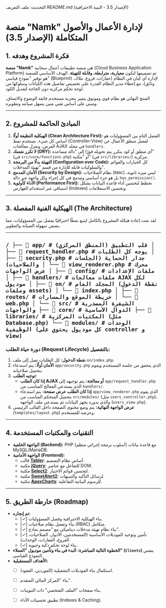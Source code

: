

التحديث: ملف التعريف README.md (الإصدار 3.5 - البنية الاحترافية)

# منصة "Namk" لإدارة الأعمال والأصول المتكاملة (الإصدار 3.5)

## 1. فكرة المشروع وهدفه

**منصة "Namk"** هي منصة تطبيقات أعمال سحابية (Cloud Business Application Platform) تم تصميمها لتكون **معيارية، مترابطة، وقابلة للتهيئة**. الهدف الأساسي للمنصة هو توفير "نموذج قياسي" (Blueprint) لإدارة أي كيان في النظام (عقارات، فروع، ملاك، وثائق)، مع إعطاء مدير النظام القدرة على تخصيص تفاصيل هذه الكيانات وسلوكها من لوحة تحكم مركزية دون الحاجة لتعديل الكود.

المنتج النهائي هو نظام قوي وموثوق يتميز بتجربة مستخدم فائقة الوضوح والاتساق، ومبني على أساس تقني متين يسهل صيانته وتطويره.

---

## 2. المبادئ الحاكمة للمشروع

1.  **الهيكلية النظيفة أولًا (Clean Architecture First):** الفصل التام بين المسؤوليات هو أساس كل شيء. نستخدم نمط (Controller-View) لفصل منطق الأعمال عن العرض، ونعزل معالجات AJAX في مجلد `handlers`.
2.  **لا تكرر نفسك (DRY):** أي منطق أو كود يتكرر يتم تحويله فورًا إلى "دالة مساعدة" (في `src/core/functions.php`) أو "مكتبة" (في `src/libraries/`) مركزية.
3.  **التهيئة بدلًا من البرمجة (Configuration over Code):** كل الخيارات والقوائم والسلوكيات قابلة للإدارة من قسم "تهيئة المدخلات".
4.  **الأمان المدمج (Security by Design):** نظام الصلاحيات (`RBAC`) ليس ميزة ثانوية، بل هو جزء أساسي ومدمج في كل إجراء وكل واجهة عبر دالة `has_permission()`.
5.  **الأداء كأولوية (Performance First):** نخطط لتحسين أداء قاعدة البيانات بشكل استباقي عبر استخدام الفهارس (Indexes) وتحسين الاستعلامات.

---

## 3. الهيكلية الفنية المفصلة (The Architecture)

لقد تمت إعادة هيكلة المشروع بالكامل ليتبع نمطًا احترافيًا يفصل بين المسؤوليات، مما يضمن سهولة الصيانة والتطوير.

---
`
/
├── 📁 app/ # قلب التطبيق (المنطق المركزي)
│ ├── 📄 request_handler.php # يوجه كل الطلبات
│ ├── 📄 security.php # جدار الحماية (الجلسات والصلاحيات)
│ └── 📄 view_renderer.php # محرك عرض الواجهات
│
├── 📁 config/ # ملفات الإعدادات
│
├── 📁 handlers/ # ملفات معالجات AJAX لكل موديول
│
├── 📁 on/ # المجلد العام (نقطة الدخول وملفات assets)
│ └── 📄 index.php
│
├── 📁 routes/ # خريطة الموقع والمسارات
│ └── 📄 web.php
│
└── 📁 src/ # الشيفرة المصدرية والواجهات
├── 📁 core/ # الدوال الأساسية
├── 📁 libraries/ # المكتبات المركزية (مثل Database.php)
└── 📁 modules/ # الوحدات الوظيفية (كل موديول يحتوي على controller و view)
`
---


### دورة حياة الطلب (Request Lifecycle) بالتفصيل:
1.  **نقطة الدخول:** كل الطلبات تصل إلى ملف `on/index.php`.
2.  **الأمان أولًا:** يتم استدعاء `app/security.php` الذي يتحقق من جلسة المستخدم ويقوم بتحميل صلاحياته.
3.  **توجيه الطلب:**
    *   **إذا كان الطلب AJAX أو معالجة:** يتم توجيهه إلى `app/request_handler.php` الذي يستدعي المعالج المناسب من `handlers/`.
    *   **إذا كان الطلب عرض صفحة:** يتم استدعاء `app/view_renderer.php` الذي يقوم بتحميل المتحكم المناسب من `src/modules/` (مثل `users_controller.php`)، والذي بدوره يجهز البيانات ثم يستدعي ملف الواجهة (`users_view.php`).
4.  **عرض الواجهة النهائية:** يتم وضع محتوى الصفحة داخل القالب الرئيسي (`templates/layout.php`) وعرضه للمستخدم.

---

## 4. التقنيات والمكتبات المستخدمة

*   **الواجهة الخلفية (Backend):** PHP (أسلوب برمجة إجرائي منظم) مع قاعدة بيانات MySQL/MariaDB.
*   **الواجهة الأمامية (Frontend):**
    *   قالب [**Tabler**](https://tabler.io/): أساس نظام التصميم.
    *   مكتبة [**jQuery**](https://jquery.com/): للتفاعل مع عناصر DOM.
    *   مكتبة [**Select2**](https://select2.org/): لتحسين قوائم الاختيار.
    *   مكتبة [**SweetAlert2**](https://sweetalert2.github.io/): لرسائل التأكيد والتنبيهات.
    *   مكتبة [**ApexCharts**](https://apexcharts.com/): للرسوم البيانية التفاعلية.

---

## 5. خارطة الطريق (Roadmap)

*   **تم إنجازه:**
    *   [✓] بناء الهيكلية الاحترافية وفصل المسؤوليات.
    *   [✓] بناء وتفعيل نظام صلاحيات (RBAC) متكامل.
    *   [✓] بناء نظام تهيئة مدخلات ديناميكي مع "مصمم نماذج".
    *   [✓] تأمين وتوحيد الموديلات الأساسية (المستخدمين، الأدوار، الصلاحيات، الفروع، العقارات، الوحدات).
    *   [✓] بناء لوحة تحكم ذكية وحيوية.
*   **الخطوة التالية المباشرة:** **البدء في بناء وتأمين موديول "العملاء" (`Clients`)** بنفس النموذج القياسي.
*   **الأهداف المستقبلية:**
    *   [ ] استكمال بناء الموديلات التشغيلية (الموردين، العقود).
    *   [ ] بناء "المركز المالي المتقدم".
    *   [ ] بناء صفحات "الملف الشخصي" ذات التبويبات.
    *   [ ] تطبيق تحسينات الأداء (Indexes & Caching).

